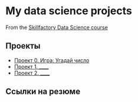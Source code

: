 # My data science projects
From the [Skillfactory Data Science course](https://skillfactory.ru/data-scientist)

## Проекты

* [Проект 0. Игра: Угадай число](https://github.com/bublidze/SkillfactoryDS/tree/main/project_0)
* [Проект 1. ____](____)
* [Проект 2. ____](____)

## Ссылки на резюме